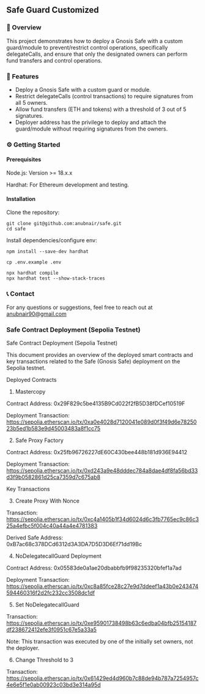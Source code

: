## Safe Guard Customized

### 📖 Overview
This project demonstrates how to deploy a Gnosis Safe with a custom guard/module to prevent/restrict control operations, specifically delegateCalls, and ensure that only the designated owners can perform fund transfers and control operations.

### 🚀 Features

- Deploy a Gnosis Safe with a custom guard or module.
- Restrict delegateCalls (control transactions) to require signatures from all 5 owners.
- Allow fund transfers (ETH and tokens) with a threshold of 3 out of 5 signatures.
- Deployer address has the privilege to deploy and attach the guard/module without requiring signatures from the owners.

### ⚙️ Getting Started

#### Prerequisites

Node.js: Version >= 18.x.x

Hardhat: For Ethereum development and testing.

#### Installation

Clone the repository:

```
git clone git@github.com:anubnair/safe.git
cd safe
```
Install dependencies/configure env:

```
npm install --save-dev hardhat

cp .env.example .env
```

```
npx hardhat compile
npx hardhat test --show-stack-traces
```

### 📞 Contact
For any questions or suggestions, feel free to reach out at anubnair90@gmail.com

### Safe Contract Deployment (Sepolia Testnet)

Safe Contract Deployment (Sepolia Testnet)

This document provides an overview of the deployed smart contracts and key transactions related to the Safe (Gnosis Safe) deployment on the Sepolia testnet.

Deployed Contracts

1. Mastercopy

Contract Address: 0x29F829c5be4135B9Cd022f2fB5D38fDCef10519F

Deployment Transaction: https://sepolia.etherscan.io/tx/0xa0e4028d7120041e089d0f3f49d6e7825023b5ed1b583e9d45003483a8f1cc75

2. Safe Proxy Factory

Contract Address: 0x25fb96726227dE60C430bee448b181d936E94412

Deployment Transaction: https://sepolia.etherscan.io/tx/0xd243a9e48dddec784a8dae4df8fa56bd33d3f9b0582861d25ca7359d7c675ab8

Key Transactions

3. Create Proxy With Nonce

Transaction: https://sepolia.etherscan.io/tx/0xc4a1405b1f34d6024d6c3fb7765ec9c86c325a4efbc5f004c40a44a4e4781383

Derived Safe Address: 0xB7ac68c378DCd6312d3A3DA7D5D3D6Ef71dd19Bc

4. NoDelegatecallGuard Deployment

Contract Address: 0x05583de0a1ae20dbabbfb9f98235320bfef1a7ad

Deployment Transaction: https://sepolia.etherscan.io/tx/0xc8a85fce28c27e9d7ddeef1a43b0e243474594460316f2d2fc232cc3508dc1df

5. Set NoDelegatecallGuard

Transaction: https://sepolia.etherscan.io/tx/0xe95901738498b63c6edba04bfb25154187df238672412efe3f0951c67e5a33a5

Note: This transaction was executed by one of the initially set owners, not the deployer.

6. Change Threshold to 3

Transaction: https://sepolia.etherscan.io/tx/0x61429ed4d960b7c88de94b787a7254957c4e6e5f1e0ab00923c03bd3e314a95d
